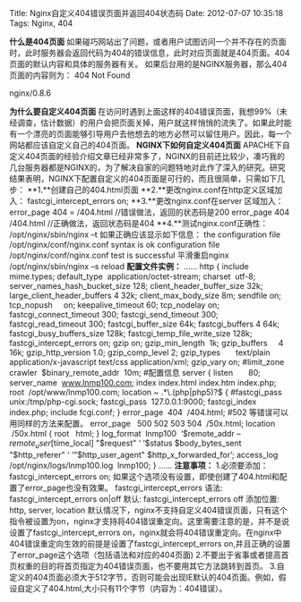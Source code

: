 Title: Nginx自定义404错误页面并返回404状态码
Date: 2012-07-07 10:35:18
Tags: Nginx, 404


**什么是404页面** 如果碰巧网站出了问题，或者用户试图访问一个并不存在的页面时，此时服务器会返回代码为404的错误信息，此时对应页面就是404页面。404页面的默认内容和具体的服务器有关。  如果后台用的是NGINX服务器，那么404页面的内容则为： 404 Not Found 

nginx/0.8.6

**为什么要自定义404页面** 在访问时遇到上面这样的404错误页面，我想99%（未经调查，估计数据）的用户会把页面关掉，用户就这样悄悄的流失了。如果此时能有一个漂亮的页面能够引导用户去他想去的地方必然可以留住用户。因此，每一个网站都应该自定义自己的404页面。 **NGINX下如何自定义404页面** APACHE下自定义404页面的经验介绍文章已经非常多了，NGINX的目前还比较少，凑巧我的几台服务器都是NGINX的，为了解决自家的问题特地对此作了深入的研究。研究结果表明，NGINX下配置自定义的404页面是可行的，而且很简单，只需如下几步： **1.**创建自己的404.html页面 **2.**更改nginx.conf在http定义区域加入： fastcgi_intercept_errors on; **3.**更改nginx.conf在server 区域加入： error_page 404 = /404.html //错误做法，返回的状态码是200 error_page 404 /404.html //正确做法，返回状态码是404 **4.**测试nginx.conf正确性： /opt/nginx/sbin/nginx –t 如果正确应该显示如下信息： the configuration file /opt/nginx/conf/nginx.conf syntax is ok configuration file /opt/nginx/conf/nginx.conf test is successful 平滑重启nginx /opt/nginx/sbin/nginx –s reload **配置文件实例：** …… http { include       mime.types; default_type  application/octet-stream; charset  utf-8; server_names_hash_bucket_size 128; client_header_buffer_size 32k; large_client_header_buffers 4 32k; client_max_body_size 8m; sendfile on; tcp_nopush     on; keepalive_timeout 60; tcp_nodelay on; fastcgi_connect_timeout 300; fastcgi_send_timeout 300; fastcgi_read_timeout 300; fastcgi_buffer_size 64k; fastcgi_buffers 4 64k; fastcgi_busy_buffers_size 128k; fastcgi_temp_file_write_size 128k; fastcgi_intercept_errors on; gzip on; gzip_min_length  1k; gzip_buffers     4 16k; gzip_http_version 1.0; gzip_comp_level 2; gzip_types       text/plain application/x-javascript text/css application/xml; gzip_vary on; #limit_zone  crawler  $binary_remote_addr  10m; #配置信息 server { listen       80; server_name  www.lnmp100.com; index index.html index.htm index.php; root  /opt/www/lnmp100.com; location ~ .*\\.(php|php5)?$ { #fastcgi_pass  unix:/tmp/php-cgi.sock; fastcgi_pass  127.0.0.1:9000; fastcgi_index index.php; include fcgi.conf; } error_page  404  /404.html; #502 等错误可以用同样的方法来配置。 error_page   500 502 503 504  /50x.html; location  /50x.html { root   html; } log_format  lnmp100  ‘$remote_addr – $remote_user [$time_local] "$request" ‘ ‘$status $body_bytes_sent "$http_referer" ‘ ‘"$http_user_agent" $http_x_forwarded_for’; access_log  /opt/nginx/logs/lnmp100.log  lnmp100; } …… **注意事项：** 1.必须要添加：fastcgi_intercept_errors on; 如果这个选项没有设置，即使创建了404.html和配置了error_page也没有效果。 fastcgi_intercept_errors 语法: fastcgi_intercept_errors on|off 默认: fastcgi_intercept_errors off 添加位置: http, server, location 默认情况下，nginx不支持自定义404错误页面，只有这个指令被设置为on，nginx才支持将404错误重定向。这里需要注意的是，并不是说设置了fastcgi_intercept_errors on，nginx就会将404错误重定向。在nginx中404错误重定向生效的前提是设置了fastcgi_intercept_errors on,并且正确的设置了error_page这个选项（包括语法和对应的404页面) 2.不要出于省事或者提高首页权重的目的将首页指定为404错误页面，也不要用其它方法跳转到首页。 3.自定义的404页面必须大于512字节，否则可能会出现IE默认的404页面。例如，假设自定义了404.html,大小只有11个字节（内容为：404错误）。
